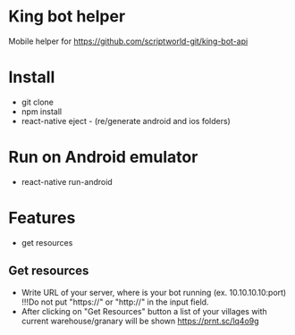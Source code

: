 # King bot helper
Mobile helper for https://github.com/scriptworld-git/king-bot-api

# Install
  - git clone
  - npm install
  - react-native eject - (re/generate android and ios folders)

# Run on Android emulator
  - react-native run-android

# Features
  - get resources
  
## Get resources
  - Write URL of your server, where is your bot running (ex. 10.10.10.10:port) !!!Do not put "https://" or "http://" in the input field.
  - After clicking on "Get Resources" button a list of your villages with current warehouse/granary will be shown
  https://prnt.sc/lq4o9g

